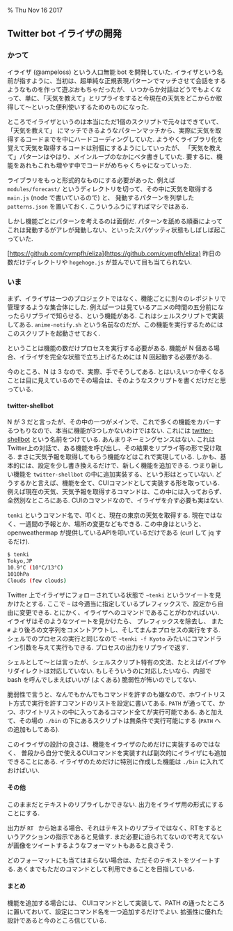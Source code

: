 % Thu Nov 16 2017

## Twitter bot イライザの開発

### かつて

イライザ (@ampeloss) という人口無能 bot を開発していた.
イライザという名前が指すように、当初は、超単純な正規表現パターンでマッチさせて会話をするようなものを作って遊ぶおもちゃだったが、
いつからか対話はどうでもよくなって、単に、「天気を教えて」とリプライをすると今現在の天気をどこからか取得して〜といった便利使いするためのものになった.

ところでイライザというのは本当にただ1個のスクリプトで元々はできていて、
「天気を教えて」
にマッチできるようなパターンマッチから、実際に天気を取得するコードまでを中にハードコーディングしていた.
ようやくライブラリ化を覚えて天気を取得するコードは別個にするようにしていったが、
「天気を教えて」パターンはやはり、メインループのなかにベタ書きしていた.
要するに、機能をあれもこれも増やす中でコードがめちゃくちゃになっていった.

ライブラリをもっと形式的なものにする必要があった.
例えば `modules/forecast/` というディレクトリを切って、その中に天気を取得する `main.js` (node で書いているので) と、
発動するパターンを列挙した `patterns.json` を置いておく.
こういうふうにすればマシではある.

しかし機能ごとにパターンを考えるのは面倒だ.
パターンを舐める順番によってこれは発動するがアレが発動しない、といったスパゲッティ状態もしばしば起こっていた.

[https://github.com/cympfh/eliza](https://github.com/cympfh/eliza)
昨日の数だけディレクトリや `hogehoge.js` が並んでいて目も当てられない.

### いま

まず、イライザは一つのプロジェクトではなく、機能ごとに別々のレポジトリで管理するような集合体にした.
例えば一つは見ているアニメの時間の五分前になったらリプライで知らせる、という機能がある.
これはシェルスクリプトで実装してある.
`anime-notify.sh` という名前なのだが、この機能を実行するためにはこのスクリプトを起動させておく.

ということは機能の数だけプロセスを実行する必要がある.
機能が N 個ある場合、イライザを完全な状態で立ち上げるためには N 回起動する必要がある.

今のところ、N は 3 なので、実際、手でそうしてある.
とはいえいつか辛くなることは目に見えているのでその場合は、そのようなスクリプトを書くだけだと思っている.

#### twitter-shellbot

N が 3 だと言ったが、その中の一つがメインで、これで多くの機能をカバーするつもりなので、本当に機能が3つしかないわけではない.
これには [twitter-shellbot](https://github.com/cympfh/twitter-shellbot) という名前をつけている.
あんまりネーミングセンスはない.
これはTwitter上の対話で、ある機能を呼び出し、その結果をリプライ等の形で受け取る.
まさに天気予報を取得してもらう機能などはこれで実現している.
しかも、基本的には、設定を少し書き換えるだけで、新しく機能を追加できる.
つまり新しい機能を `twitter-shellbot` の中に追加実装する、という形はとっていない.
どうするかと言えば、機能を全て、CUIコマンドとして実装する形を取っている.
例えば現在の天気、天気予報を取得するコマンドは、この中には入っておらず、全然別なところにある.
CUIのコマンドなので、イライザを介す必要も実はない.

`tenki` というコマンド名で、叩くと、現在の東京の天気を取得する.
現在ではなく、一週間の予報とか、場所の変更などもできる.
この中身はというと、 openweathermap が提供しているAPIを叩いているだけである (curl して jq するだけ).

```bash
$ tenki
Tokyo,JP
10.9°C (10°C/13°C)
1010hPa
Clouds (few clouds)
```

Twitter 上でイライザにフォローされている状態で
`~tenki`
というツイートを見かけたとする.
ここで `~` は今適当に指定しているプレフィックスで、設定から自由に変更できる.
とにかく、イライザへのコマンドであることがわかればいい.
イライザはそのようなツイートを見かけたら、
プレフィックスを除去し、
また `#` より後ろの文字列をコメントアウトし、そしてまんまプロセスの実行をする.
シェルでのプロセスの実行と同じなので `~tenki -f Kyoto` みたいにコマンドライン引数を与えて実行もできる.
プロセスの出力をリプライで返す.

シェルとして〜とは言ったが、シェルスクリプト特有の文法、たとえばパイプやリダイレクトは対応していない.
もしそういうのに対応したいなら、内部で bash を呼んでしまえばいいが (よくある) 脆弱性が怖いのでしてない.

脆弱性で言うと、なんでもかんでもコマンドを許すのも嫌なので、ホワイトリスト方式で実行を許すコマンドのリストを設定に書いてある.
`PATH` が通ってて、かつ、ホワイトリストの中に入ってあるコマンド全てが実行可能である.
あと加えて、その場の `./bin` の下にあるスクリプトは無条件で実行可能にする (`PATH` への追加もしてある).

このイライザの設計の良さは、機能をイライザのためだけに実装するのではなく、
普段から自分で使えるCUIコマンドを実装すれば副次的にイライザにも追加できることにある.
イライザのためだけに特別に作成した機能は `./bin` に入れておけばいい.

#### その他

このままだとテキストのリプライしかできない.
出力をイライザ用の形式にすることにする.

出力が `RT ` から始まる場合、それはテキストのリプライではなく、RTをするというアクションの指示であると見做す.
まだ必要に迫られてないので考えてないが画像をツイートするようなフォーマットもあると良さそう.

どのフォーマットにも当てはまらない場合は、ただそのテキストをツイートする.
あくまでもただのコマンドとして利用できることを目指している.

#### まとめ

機能を追加する場合には、
CUIコマンドとして実装して、PATH の通ったところに置いておいて、設定にコマンド名を一つ追加するだけでよい.
拡張性に優れた設計であると今のところ信じている.


